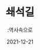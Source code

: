 ---
title: 쇄석길
subtitle: ":역사속으로"
date: 2021-12-21
summary: 전쟁의 포화소리와 함께 펼쳐지는 거친 돌길을 걸으며 피해자들이 겪어야했던 전쟁과 고통의 시기로 들어선다. 양쪽 벽면에 걸려 있는 피해자들의 그림을 따라 어두운 지하로 향한다.
weight: 3
image: https://wwm3.s3.ap-northeast-2.amazonaws.com/exhibition/exbition01/s2-item1.png
layout: view01
resources:
- partial_layout: diagonal-2
  components: 
  - name: item-01
    params:
      icon: photo
    src: https://wwm3.s3.ap-northeast-2.amazonaws.com/exhibition/exbition01/s2-item1.png
    description: Lorem, ipsum dolor sit amet consectetur adipisicing elit. Cumque praesentium nisi officiis maiores quia sapiente totam omnis vel sequi corporis ipsa incidunt reprehenderit recusandae maxime perspiciatis iste placeat architecto, mollitia delectus ut ab quibusdam. 
    target: /items/exhibition/exbition01/s0-item1
  - name: item-02
    params:
      icon: photo
    src: https://wwm3.s3.ap-northeast-2.amazonaws.com/exhibition/exbition01/s0-item1.png
    description: Lorem, ipsum dolor sit amet consectetur adipisicing elit. Cumque praesentium nisi officiis maiores quia sapiente totam omnis vel sequi corporis ipsa incidunt reprehenderit recusandae maxime perspiciatis iste placeat architecto, mollitia delectus ut ab quibusdam.
    target: items/exhibition/exbition01/s1-item2
- partial_layout: full-1
  components: 
    - name: item-03
      params:
        icon: photo
      src: https://wwm3.s3.ap-northeast-2.amazonaws.com/exhibition/exbition01/s0-item1.png
      description: Lorem, ipsum dolor sit amet consectetur adipisicing elit. Cumque praesentium nisi officiis maiores quia sapiente totam omnis vel sequi corporis ipsa incidunt reprehenderit recusandae maxime perspiciatis iste placeat architecto, mollitia delectus ut ab quibusdam. 
      target: /items/exhibition/exbition01/s2-item1
- partial_layout: horizontal-2
  components: 
    - name: item-04
      params:
        icon: photo
      src: https://wwm3.s3.ap-northeast-2.amazonaws.com/exhibition/exbition01/s0-item1.png
      description: Lorem, ipsum dolor sit amet consectetur adipisicing elit. Cumque praesentium nisi officiis maiores quia sapiente totam omnis vel sequi corporis ipsa incidunt reprehenderit recusandae maxime perspiciatis iste placeat architecto, mollitia delectus ut ab quibusdam. 
      target: /items/exhibition/exbition01/s3-item1
    - name: item-04
      params:
        icon: photo
      src: https://wwm3.s3.ap-northeast-2.amazonaws.com/exhibition/exbition01/s0-item1.png
      description: Lorem, ipsum dolor sit amet consectetur adipisicing elit. Cumque praesentium nisi officiis maiores quia sapiente totam omnis vel sequi corporis ipsa incidunt reprehenderit recusandae maxime perspiciatis iste placeat architecto, mollitia delectus ut ab quibusdam. 
      target: /items/exhibition/exbition01/s3-item1     
- partial_layout: horizontal-4    
  components: 
    - name: item-04-01
      params:
        icon: photo
      src: https://wwm3.s3.ap-northeast-2.amazonaws.com/exhibition/exbition01/s0-item1.png
      description: Lorem, ipsum dolor sit amet consectetur adipisicing elit. Cumque praesentium nisi officiis maiores quia sapiente totam omnis vel sequi corporis ipsa incidunt reprehenderit recusandae maxime perspiciatis iste placeat architecto, mollitia delectus ut ab quibusdam. 
      target: /items/exhibition/exbition01/s4-item1
    - name: item-04-02
      params:
        icon: photo
      src: https://wwm3.s3.ap-northeast-2.amazonaws.com/exhibition/exbition01/s0-item1.png
      description: Lorem, ipsum dolor sit amet consectetur adipisicing elit. Cumque praesentium nisi officiis maiores quia sapiente totam omnis vel sequi corporis ipsa incidunt reprehenderit recusandae maxime perspiciatis iste placeat architecto, mollitia delectus ut ab quibusdam. 
      target: /items/exhibition/exbition01/s4-item1     
    - name: item-04-03
      params:
        icon: photo
      src: https://wwm3.s3.ap-northeast-2.amazonaws.com/exhibition/exbition01/s0-item1.png
      description: Lorem, ipsum dolor sit amet consectetur adipisicing elit. Cumque praesentium nisi officiis maiores quia sapiente totam omnis vel sequi corporis ipsa incidunt reprehenderit recusandae maxime perspiciatis iste placeat architecto, mollitia delectus ut ab quibusdam. 
      target: /items/exhibition/exbition01/s4-item1
    - name: item-04-4
      params:
        icon: photo
      src: https://wwm3.s3.ap-northeast-2.amazonaws.com/exhibition/exbition01/s0-item1.png
      description: Lorem, ipsum dolor sit amet consectetur adipisicing elit. Cumque praesentium nisi officiis maiores quia sapiente totam omnis vel sequi corporis ipsa incidunt reprehenderit recusandae maxime perspiciatis iste placeat architecto, mollitia delectus ut ab quibusdam. 
      target: /items/exhibition/exbition01/s4-item1     
---